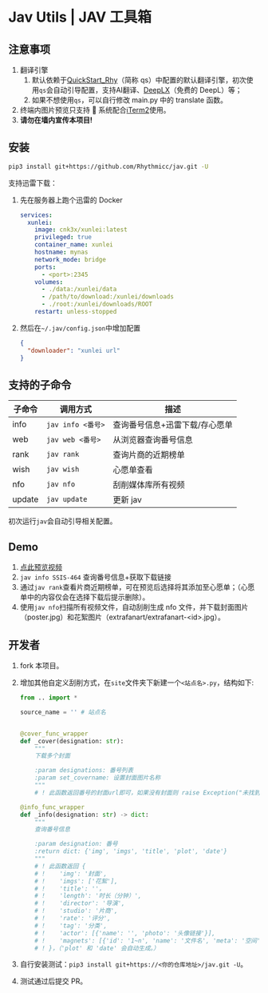 # Jav Utils | JAV 工具箱

## 注意事项

1. 翻译引擎
   1. 默认依赖于[QuickStart_Rhy](https://github.com/Rhythmicc/qs)（简称 qs）中配置的默认翻译引擎，初次使用`qs`会自动引导配置，支持AI翻译、[DeepLX](https://github.com/OwO-Network/DeepLX)（免费的 DeepL）等；
   2. 如果不想使用`qs`，可以自行修改 main.py 中的 translate 函数。
2. 终端内图片预览只支持  系统配合[iTerm2](https://iterm2.com/)使用。
3. **请勿在墙内宣传本项目!**

## 安装

```sh
pip3 install git+https://github.com/Rhythmicc/jav.git -U
```

支持迅雷下载：

1. 先在服务器上跑个迅雷的 Docker
   ```yaml
   services:
     xunlei:
       image: cnk3x/xunlei:latest
       privileged: true
       container_name: xunlei
       hostname: mynas
       network_mode: bridge
       ports:
         - <port>:2345
       volumes:
         - ./data:/xunlei/data
         - /path/to/download:/xunlei/downloads
         - ./root:/xunlei/downloads/ROOT
       restart: unless-stopped
   ```
2. 然后在`~/.jav/config.json`中增加配置
   ```json
   {
     "downloader": "xunlei url"
   }
   ```

## 支持的子命令

| 子命令 | 调用方式          | 描述                           |
| ------ | ----------------- | ------------------------------ |
| info   | `jav info <番号>` | 查询番号信息+迅雷下载/存心愿单 |
| web    | `jav web <番号>`  | 从浏览器查询番号信息           |
| rank   | `jav rank`        | 查询片商的近期榜单             |
| wish   | `jav wish`        | 心愿单查看                     |
| nfo    | `jav nfo`         | 刮削媒体库所有视频             |
| update | `jav update`      | 更新 jav                       |

初次运行`jav`会自动引导相关配置。

## Demo

1. [点此预览视频](https://cos.rhythmlian.cn/ImgBed/dfec21722022947a677ead76b6979d40.mp4)
2. `jav info SSIS-464` 查询番号信息+获取下载链接
3. 通过`jav rank`查看片商近期榜单，可在预览后选择将其添加至心愿单；（心愿单中的内容仅会在选择下载后提示删除）。
4. 使用`jav nfo`扫描所有视频文件，自动刮削生成 nfo 文件，并下载封面图片（poster.jpg）和花絮图片（extrafanart/extrafanart-\<id>.jpg）。

## 开发者

1. fork 本项目。

2. 增加其他自定义刮削方式，在`site`文件夹下新建一个`<站点名>.py`，结构如下:

   ```python
   from .. import *
   
   source_name = '' # 站点名


   @cover_func_wrapper
   def _cover(designation: str):
       """
       下载多个封面

       :param designations: 番号列表
       :param set_covername: 设置封面图片名称
       """
       # ! 此函数返回番号的封面url即可，如果没有封面则 raise Exception("未找到封面")

   @info_func_wrapper
   def _info(designation: str) -> dict:
       """
       查询番号信息

       :param designation: 番号
       :return dict: {'img', 'imgs', 'title', 'plot', 'date'}
       """
       # ! 此函数返回 {
       # !    'img': '封面',
       # !    'imgs': ['花絮'],
       # !    'title': ''，
       # !    'length': '时长（分钟）',
       # !    'director': '导演',
       # !    'studio': '片商',
       # !    'rate': '评分',
       # !    'tag': '分类',
       # !    'actor': [{'name': '', 'photo': '头像链接'}],
       # !    'magnets': [{'id': '1~n', 'name': '文件名', 'meta': '空间', 'date': '发布日期', 'url': '磁力链'}]
       # ! }，（'plot' 和 'date' 会自动生成。）
   ```

3. 自行安装测试：`pip3 install git+https://<你的仓库地址>/jav.git -U`。
4. 测试通过后提交 PR。
